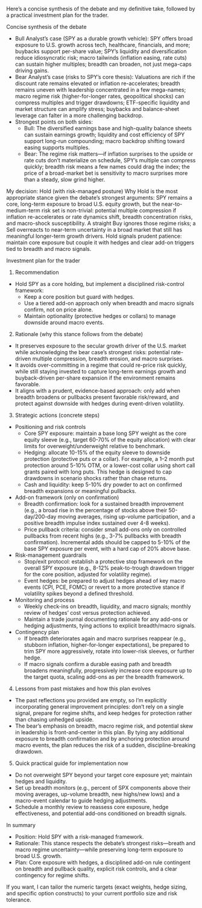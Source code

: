 Here’s a concise synthesis of the debate and my definitive take, followed by a practical investment plan for the trader.

Concise synthesis of the debate
- Bull Analyst’s case (SPY as a durable growth vehicle): SPY offers broad exposure to U.S. growth across tech, healthcare, financials, and more; buybacks support per-share value; SPY’s liquidity and diversification reduce idiosyncratic risk; macro tailwinds (inflation easing, rate cuts) can sustain higher multiples; breadth can broaden, not just mega-caps driving gains.
- Bear Analyst’s case (risks to SPY’s core thesis): Valuations are rich if the discount rate remains elevated or inflation re-accelerates; breadth remains uneven with leadership concentrated in a few mega-names; macro regime risk (higher-for-longer rates, geopolitical shocks) can compress multiples and trigger drawdowns; ETF-specific liquidity and market structure can amplify stress; buybacks and balance-sheet leverage can falter in a more challenging backdrop.
- Strongest points on both sides: 
  - Bull: The diversified earnings base and high-quality balance sheets can sustain earnings growth; liquidity and cost efficiency of SPY support long-run compounding; macro backdrop shifting toward easing supports multiples.
  - Bear: The regime risk matters—if inflation surprises to the upside or rate cuts don’t materialize on schedule, SPY’s multiple can compress quickly; breadth risk means a few names could drag the index; the price of a broad-market bet is sensitivity to macro surprises more than a steady, slow grind higher.

My decision: Hold (with risk-managed posture)
Why Hold is the most appropriate stance given the debate’s strongest arguments: SPY remains a core, long-term exposure to broad U.S. equity growth, but the near-to-medium-term risk set is non-trivial: potential multiple compression if inflation re-accelerates or rate dynamics shift, breadth concentration risks, and macro-shock susceptibility. A straight Buy ignores those regime risks; a Sell overreacts to near-term uncertainty in a broad market that still has meaningful longer-term growth drivers. Hold signals prudent patience: maintain core exposure but couple it with hedges and clear add-on triggers tied to breadth and macro signals.

Investment plan for the trader

1) Recommendation
- Hold SPY as a core holding, but implement a disciplined risk-control framework:
  - Keep a core position but guard with hedges.
  - Use a tiered add-on approach only when breadth and macro signals confirm, not on price alone.
  - Maintain optionality (protective hedges or collars) to manage downside around macro events.

2) Rationale (why this stance follows from the debate)
- It preserves exposure to the secular growth driver of the U.S. market while acknowledging the bear case’s strongest risks: potential rate-driven multiple compression, breadth erosion, and macro surprises.
- It avoids over-committing in a regime that could re-price risk quickly, while still staying invested to capture long-term earnings growth and buyback-driven per-share expansion if the environment remains favorable.
- It aligns with a prudent, evidence-based approach: only add when breadth broadens or pullbacks present favorable risk/reward, and protect against downside with hedges during event-driven volatility.

3) Strategic actions (concrete steps)
- Positioning and risk controls
  - Core SPY exposure: maintain a base long SPY weight as the core equity sleeve (e.g., target 60-70% of the equity allocation) with clear limits for overweight/underweight relative to benchmark.
  - Hedging: allocate 10-15% of the equity sleeve to downside protection (protective puts or a collar). For example, a 1–2 month put protection around 5-10% OTM, or a lower-cost collar using short call grants paired with long puts. This hedge is designed to cap drawdowns in scenario shocks rather than chase returns.
  - Cash and liquidity: keep 5-10% dry powder to act on confirmed breadth expansions or meaningful pullbacks.
- Add-on framework (only on confirmation)
  - Breadth confirmation: look for a sustained breadth improvement (e.g., a broad rise in the percentage of stocks above their 50-day/200-day moving averages, rising up-volume participation, and a positive breadth impulse index sustained over 4-8 weeks).
  - Price pullback criteria: consider small add-ons only on controlled pullbacks from recent highs (e.g., 3-7% pullbacks with breadth confirmation). Incremental adds should be capped to 5-10% of the base SPY exposure per event, with a hard cap of 20% above base.
- Risk-management guardrails
  - Stop/exit protocol: establish a protective stop framework on the overall SPY exposure (e.g., 8-12% peak-to-trough drawdown trigger for the core position, adjusted for volatility regime).
  - Event hedges: be prepared to adjust hedges ahead of key macro events (CPI, PCE, FOMC) or revert to a more protective stance if volatility spikes beyond a defined threshold.
- Monitoring and process
  - Weekly check-ins on breadth, liquidity, and macro signals; monthly review of hedges’ cost versus protection achieved.
  - Maintain a trade journal documenting rationale for any add-ons or hedging adjustments, tying actions to explicit breadth/macro signals.
- Contingency plan
  - If breadth deteriorates again and macro surprises reappear (e.g., stubborn inflation, higher-for-longer expectations), be prepared to trim SPY more aggressively, rotate into lower-risk sleeves, or further hedge.
  - If macro signals confirm a durable easing path and breadth broadens meaningfully, progressively increase core exposure up to the target quota, scaling add-ons as per the breadth framework.

4) Lessons from past mistakes and how this plan evolves
- The past reflections you provided are empty, so I’m explicitly incorporating general improvement principles: don’t rely on a single signal, prepare for regime shifts, and keep hedges for protection rather than chasing unhedged upside.
- The bear’s emphasis on breadth, macro regime risk, and potential skew in leadership is front-and-center in this plan. By tying any additional exposure to breadth confirmation and by anchoring protection around macro events, the plan reduces the risk of a sudden, discipline-breaking drawdown.

5) Quick practical guide for implementation now
- Do not overweight SPY beyond your target core exposure yet; maintain hedges and liquidity.
- Set up breadth monitors (e.g., percent of SPX components above their moving averages, up-volume breadth, new highs/new lows) and a macro-event calendar to guide hedging adjustments.
- Schedule a monthly review to reassess core exposure, hedge effectiveness, and potential add-ons conditioned on breadth signals.

In summary
- Position: Hold SPY with a risk-managed framework.
- Rationale: This stance respects the debate’s strongest risks—breath and macro regime uncertainty—while preserving long-term exposure to broad U.S. growth.
- Plan: Core exposure with hedges, a disciplined add-on rule contingent on breadth and pullback quality, explicit risk controls, and a clear contingency for regime shifts.

If you want, I can tailor the numeric targets (exact weights, hedge sizing, and specific option constructs) to your current portfolio size and risk tolerance.